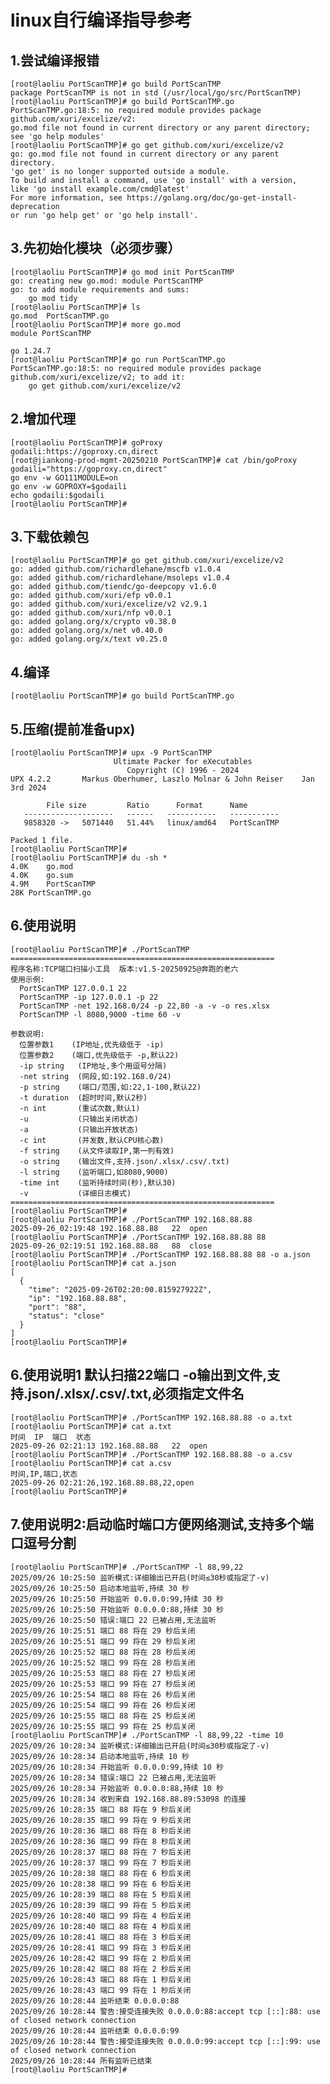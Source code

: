 # linux自行编译指导参考
## 1.尝试编译报错
	[root@laoliu PortScanTMP]# go build PortScanTMP
	package PortScanTMP is not in std (/usr/local/go/src/PortScanTMP)
	[root@laoliu PortScanTMP]# go build PortScanTMP.go
	PortScanTMP.go:18:5: no required module provides package github.com/xuri/excelize/v2:
	go.mod file not found in current directory or any parent directory; see 'go help modules'
	[root@laoliu PortScanTMP]# go get github.com/xuri/excelize/v2
	go: go.mod file not found in current directory or any parent directory.
	'go get' is no longer supported outside a module.
	To build and install a command, use 'go install' with a version,
	like 'go install example.com/cmd@latest'
	For more information, see https://golang.org/doc/go-get-install-deprecation
	or run 'go help get' or 'go help install'.
## 3.先初始化模块（必须步骤）
	[root@laoliu PortScanTMP]# go mod init PortScanTMP
	go: creating new go.mod: module PortScanTMP
	go: to add module requirements and sums:
		go mod tidy
	[root@laoliu PortScanTMP]# ls
	go.mod  PortScanTMP.go
	[root@laoliu PortScanTMP]# more go.mod
	module PortScanTMP

	go 1.24.7
	[root@laoliu PortScanTMP]# go run PortScanTMP.go
	PortScanTMP.go:18:5: no required module provides package github.com/xuri/excelize/v2; to add it:
		go get github.com/xuri/excelize/v2
  ## 2.增加代理
	[root@laoliu PortScanTMP]# goProxy
	godaili:https://goproxy.cn,direct
	[root@jiankong-prod-mgmt-20250210 PortScanTMP]# cat /bin/goProxy
	godaili="https://goproxy.cn,direct"
	go env -w GO111MODULE=on
	go env -w GOPROXY=$godaili
	echo godaili:$godaili
	[root@laoliu PortScanTMP]#
  ## 3.下载依赖包
	[root@laoliu PortScanTMP]# go get github.com/xuri/excelize/v2
	go: added github.com/richardlehane/mscfb v1.0.4
	go: added github.com/richardlehane/msoleps v1.0.4
	go: added github.com/tiendc/go-deepcopy v1.6.0
	go: added github.com/xuri/efp v0.0.1
	go: added github.com/xuri/excelize/v2 v2.9.1
	go: added github.com/xuri/nfp v0.0.1
	go: added golang.org/x/crypto v0.38.0
	go: added golang.org/x/net v0.40.0
	go: added golang.org/x/text v0.25.0
  ## 4.编译
	[root@laoliu PortScanTMP]# go build PortScanTMP.go
  ## 5.压缩(提前准备upx)
	[root@laoliu PortScanTMP]# upx -9 PortScanTMP
						   Ultimate Packer for eXecutables
							  Copyright (C) 1996 - 2024
	UPX 4.2.2       Markus Oberhumer, Laszlo Molnar & John Reiser    Jan 3rd 2024

			File size         Ratio      Format      Name
	   --------------------   ------   -----------   -----------
	   9858320 ->   5071440   51.44%   linux/amd64   PortScanTMP

	Packed 1 file.
	[root@laoliu PortScanTMP]#
	[root@laoliu PortScanTMP]# du -sh *
	4.0K	go.mod
	4.0K	go.sum
	4.9M	PortScanTMP
	28K	PortScanTMP.go
  ## 6.使用说明
	[root@laoliu PortScanTMP]# ./PortScanTMP
	===========================================================
	程序名称:TCP端口扫描小工具  版本:v1.5-20250925@奔跑的老六
	使用示例:
	  PortScanTMP 127.0.0.1 22
	  PortScanTMP -ip 127.0.0.1 -p 22
	  PortScanTMP -net 192.168.0/24 -p 22,80 -a -v -o res.xlsx
	  PortScanTMP -l 8080,9000 -time 60 -v

	参数说明:
	  位置参数1    (IP地址,优先级低于 -ip)
	  位置参数2    (端口,优先级低于 -p,默认22)
	  -ip string   (IP地址,多个用逗号分隔)
	  -net string  (网段,如:192.168.0/24)
	  -p string    (端口/范围,如:22,1-100,默认22)
	  -t duration  (超时时间,默认2秒)
	  -n int       (重试次数,默认1)
	  -u           (只输出关闭状态)
	  -a           (只输出开放状态)
	  -c int       (并发数,默认CPU核心数)
	  -f string    (从文件读取IP,第一列有效)
	  -o string    (输出文件,支持.json/.xlsx/.csv/.txt)
	  -l string    (监听端口,如8080,9000)
	  -time int    (监听持续时间(秒),默认30)
	  -v           (详细日志模式)
	===========================================================
	[root@laoliu PortScanTMP]#
  	[root@laoliu PortScanTMP]# ./PortScanTMP 192.168.88.88
	2025-09-26_02:19:48	192.168.88.88	22	open
	[root@laoliu PortScanTMP]# ./PortScanTMP 192.168.88.88 88
	2025-09-26_02:19:51	192.168.88.88	88	close
	[root@laoliu PortScanTMP]# ./PortScanTMP 192.168.88.88 88 -o a.json
	[root@laoliu PortScanTMP]# cat a.json
	[
	  {
		"time": "2025-09-26T02:20:00.815927922Z",
		"ip": "192.168.88.88",
		"port": "88",
		"status": "close"
	  }
	]
	[root@laoliu PortScanTMP]#
  ## 6.使用说明1 默认扫描22端口 -o输出到文件,支持.json/.xlsx/.csv/.txt,必须指定文件名
	[root@laoliu PortScanTMP]# ./PortScanTMP 192.168.88.88 -o a.txt
	[root@laoliu PortScanTMP]# cat a.txt
	时间	IP	端口	状态
	2025-09-26 02:21:13	192.168.88.88	22	open
	[root@laoliu PortScanTMP]# ./PortScanTMP 192.168.88.88 -o a.csv
	[root@laoliu PortScanTMP]# cat a.csv
	时间,IP,端口,状态
	2025-09-26 02:21:26,192.168.88.88,22,open
	[root@laoliu PortScanTMP]#
  ## 7.使用说明2:启动临时端口方便网络测试,支持多个端口逗号分割
	[root@laoliu PortScanTMP]# ./PortScanTMP -l 88,99,22
	2025/09/26 10:25:50 监听模式:详细输出已开启(时间≤30秒或指定了-v)
	2025/09/26 10:25:50 启动本地监听,持续 30 秒
	2025/09/26 10:25:50 开始监听 0.0.0.0:99,持续 30 秒
	2025/09/26 10:25:50 开始监听 0.0.0.0:88,持续 30 秒
	2025/09/26 10:25:50 错误:端口 22 已被占用,无法监听
	2025/09/26 10:25:51 端口 88 将在 29 秒后关闭
	2025/09/26 10:25:51 端口 99 将在 29 秒后关闭
	2025/09/26 10:25:52 端口 88 将在 28 秒后关闭
	2025/09/26 10:25:52 端口 99 将在 28 秒后关闭
	2025/09/26 10:25:53 端口 88 将在 27 秒后关闭
	2025/09/26 10:25:53 端口 99 将在 27 秒后关闭
	2025/09/26 10:25:54 端口 88 将在 26 秒后关闭
	2025/09/26 10:25:54 端口 99 将在 26 秒后关闭
	2025/09/26 10:25:55 端口 88 将在 25 秒后关闭
	2025/09/26 10:25:55 端口 99 将在 25 秒后关闭
	[root@laoliu PortScanTMP]# ./PortScanTMP -l 88,99,22 -time 10
	2025/09/26 10:28:34 监听模式:详细输出已开启(时间≤30秒或指定了-v)
	2025/09/26 10:28:34 启动本地监听,持续 10 秒
	2025/09/26 10:28:34 开始监听 0.0.0.0:99,持续 10 秒
	2025/09/26 10:28:34 错误:端口 22 已被占用,无法监听
	2025/09/26 10:28:34 开始监听 0.0.0.0:88,持续 10 秒
	2025/09/26 10:28:34 收到来自 192.168.88.89:53098 的连接
	2025/09/26 10:28:35 端口 88 将在 9 秒后关闭
	2025/09/26 10:28:35 端口 99 将在 9 秒后关闭
	2025/09/26 10:28:36 端口 88 将在 8 秒后关闭
	2025/09/26 10:28:36 端口 99 将在 8 秒后关闭
	2025/09/26 10:28:37 端口 88 将在 7 秒后关闭
	2025/09/26 10:28:37 端口 99 将在 7 秒后关闭
	2025/09/26 10:28:38 端口 88 将在 6 秒后关闭
	2025/09/26 10:28:38 端口 99 将在 6 秒后关闭
	2025/09/26 10:28:39 端口 88 将在 5 秒后关闭
	2025/09/26 10:28:39 端口 99 将在 5 秒后关闭
	2025/09/26 10:28:40 端口 99 将在 4 秒后关闭
	2025/09/26 10:28:40 端口 88 将在 4 秒后关闭
	2025/09/26 10:28:41 端口 88 将在 3 秒后关闭
	2025/09/26 10:28:41 端口 99 将在 3 秒后关闭
	2025/09/26 10:28:42 端口 99 将在 2 秒后关闭
	2025/09/26 10:28:42 端口 88 将在 2 秒后关闭
	2025/09/26 10:28:43 端口 88 将在 1 秒后关闭
	2025/09/26 10:28:43 端口 99 将在 1 秒后关闭
	2025/09/26 10:28:44 监听结束 0.0.0.0:88
	2025/09/26 10:28:44 警告:接受连接失败 0.0.0.0:88:accept tcp [::]:88: use of closed network connection
	2025/09/26 10:28:44 监听结束 0.0.0.0:99
	2025/09/26 10:28:44 警告:接受连接失败 0.0.0.0:99:accept tcp [::]:99: use of closed network connection
	2025/09/26 10:28:44 所有监听已结束
	[root@laoliu PortScanTMP]#
